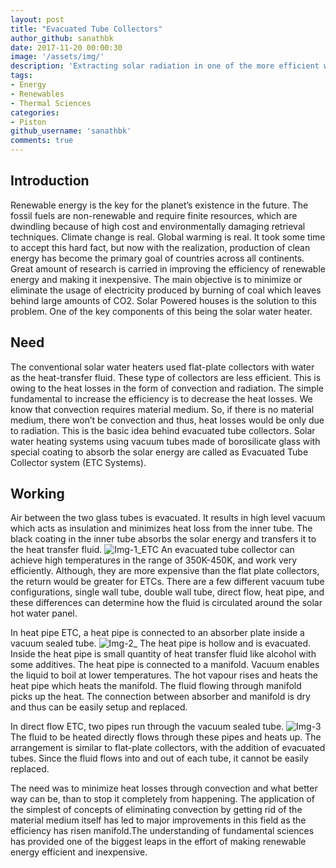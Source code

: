 ```yaml
---
layout: post
title: "Evacuated Tube Collectors"
author_github: sanathbk
date: 2017-11-20 00:00:30
image: '/assets/img/'
description: 'Extracting solar radiation in one of the more efficient ways'
tags:
- Energy
- Renewables
- Thermal Sciences
categories:
- Piston
github_username: 'sanathbk'
comments: true
---
```



## Introduction
Renewable energy is the key for the planet’s existence in the future. The fossil fuels are non-renewable and require finite resources, which are dwindling because of high cost and environmentally damaging retrieval techniques. Climate change is real. Global warming is real. It took some time to accept this hard fact, but now with the realization, production of clean energy has become the primary goal of countries across all continents.
Great amount of research is carried in improving the efficiency of renewable energy and making it inexpensive. The main objective is to minimize or eliminate the usage of electricity produced by burning of coal which leaves behind large amounts of CO2. Solar Powered houses is the solution to this problem. One of the key components of this being the solar water heater.

## Need
The conventional solar water heaters used flat-plate collectors with water as the heat-transfer fluid. These type of collectors are less efficient. This is owing to the heat losses in the form of convection and radiation. The simple fundamental to increase the efficiency is to decrease the heat losses. We know that convection requires material medium. So, if there is no material medium, there won’t be convection and thus, heat losses would be only due to radiation. This is the basic idea behind evacuated tube collectors. Solar water heating systems using vacuum tubes made of borosilicate glass with special coating to absorb the solar energy are called as Evacuated Tube Collector system (ETC Systems).

## Working
Air between the two glass tubes is evacuated. It results in high level vacuum which acts as insulation and minimizes heat loss from the inner tube. The black coating in the inner tube absorbs the solar energy and transfers it to the heat transfer fluid. 
![Img-1_ETC](https://www.homepower.com/sites/default/files/articles/ajax/docs/5_Evac-detail-shadows.jpg)
An evacuated tube collector can achieve high temperatures in the range of 350K-450K, and work very efficiently. Although, they are more expensive than the flat plate collectors, the return would be greater for ETCs.
There are a few different vacuum tube configurations, single wall tube, double wall tube, direct flow, heat pipe, and these differences can determine how the fluid is circulated around the solar hot water panel.

In heat pipe ETC, a heat pipe is connected to an absorber plate inside a vacuum sealed tube.
 ![Img-2_](http://www.alternative-energy-tutorials.com/images/stories/heating/alt36.gif)
 The heat pipe is hollow and is evacuated. Inside the heat pipe is small quantity of heat transfer fluid like alcohol with some additives. The heat pipe is connected to a manifold. Vacuum enables the liquid to boil at lower temperatures. The hot vapour rises and heats the heat pipe which heats the manifold. The fluid flowing through manifold picks up the heat. The connection between absorber and manifold is dry and thus can be easily setup and replaced.

In direct flow ETC, two pipes run through the vacuum sealed tube. 
![Img-3](http://www.alternative-energy-tutorials.com/images/stories/heating/alt38.gif)
The fluid to be heated directly flows through these pipes and heats up. The arrangement is similar to flat-plate collectors, with the addition of evacuated tubes. Since the fluid flows into and out of each tube, it cannot be easily replaced.

The need was to minimize heat losses through convection and what better way can be, than to stop it completely from happening. The application of the simplest of concepts of eliminating convection by getting rid of the material medium itself has led to major improvements in this field as the efficiency has risen manifold.The understanding of fundamental sciences has provided one of the biggest leaps in the effort of making renewable energy efficient and inexpensive.
